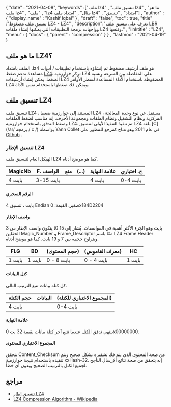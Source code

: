 {
  "date" : "2021-04-08",
  "keywords" :["ملف lz4" , "تنسيق ملف lz4" , "ما هو ملف lz4" , "ملف" , "lz4 مثال" , "امتداد ملف lz4" , "امتداد" , "تنسيق"] ,
  "author" : {
    "display_name" : "Kashif Iqbal"
} ,
  "draft" : "false",
  "toc" : true,
  "title" :"تنسيق ملف مضغوط LZ4 - LZ4" ,
  "description":"تعرف على تنسيق ملف LBR وواجهات برمجة التطبيقات التي يمكنها إنشاء ملفات LZ4 وفتحها." ,
  "linktitle" : "LZ4",
  "menu" : {
    "docs" : {
      "parent" : "compression"
}
} ,
  "lastmod" : "2021-04-19"
}

## ما هو ملف LZ4؟

الملف بامتداد .lz4 هو ملف أرشيف مضغوط تم إنشاؤه باستخدام تطبيقات / أدوات مساعدة تدعم ضغط [LZ4](https://en.wikipedia.org/wiki/LZ4_ (compression_algorithm)). تركز خوارزمية LZ4 على المفاضلة بين السرعة ونسبة الضغط. يمكن إنشاء أرشيفات LZ4 المضغوطة باستخدام الأداة المساعدة لسطر الأوامر LZ4 ويمكن فك ضغطها باستخدام نفس الأداة.

## تنسيق ملف LZ4

تنسيق ملف LZ4 ، المستند إلى خوارزمية ضغط LZ4 ، مستقل عن نوع وحدة المعالجة المركزية ونظام التشغيل ونظام الملفات ومجموعة الأحرف. إنه مناسب لضغط الملفات وضغط التدفق باستخدام خوارزمية LZ4. تم تنفيذ التنفيذ الأولي لتنسيق LZ4 بلغة [C](/ar/ برمجة / c /) بواسطة Yann Collet في عام 2011 وهو متاح كمرجع للمطور على [Github](https://github.com/lz4/lz4) .

### تنسيق الإطار LZ4

الهيكل العام لتنسيق ملف LZ4 كما هو موضح أدناه.

| MagicNb | F. الواصف | منع | (...) | علامة النهاية | ج. اختباري |
---|---|---|---|---|---|
| 4 بايت | 3-15 بايت ||| 4 بايت | 0-4 بايت |

#### الرقم السحري

4 بايت ، تنسيق Endian صغير. القيمة: 0x184D2204

#### واصف الإطار

يتكون واصف الإطار من 3 t0 15 بايت وهو الجزء الأكثر أهمية في المواصفات. يُشار إلى الحقلين Magic_Number و Frame_Descriptor معًا باسم LZ4 Frame Header ويتراوح حجمه بين 7 و 19 بايت. كما هو موضح أدناه.

| FLG | BD | (حجم المحتوى) | (معرف القاموس) | HC |
---|---|---|---|---|
| 1 بايت | 1 بايت | 0 - 8 بايت | 0 - 4 بايت | 1 بايت |

#### كتل البيانات

كل كتلة بيانات تتبع الترتيب التالي.

| حجم الكتلة | البيانات | (المجموع الاختباري للكتلة) |
---|---|---|
| 4 بايت | | 0-4 بايت |

#### علامة النهاية

ينتهي تدفق الكتل عندما تتبع آخر كتلة بيانات بقيمة 32 بت 0x00000000.

#### المجموع الاختباري للمحتوى

يتحقق Content_Checksum من صحة المحتوى الذي يتم فك تشفيره بشكل صحيح ويتم تنفيذه باستخدام نتيجة خوارزمية xxHash-32. إنه يتحقق من صحة نتائج الإرسال الناجح لجميع الكتل بالترتيب الصحيح وبدون أي خطأ.

## مراجع

* [تنسيق إطار LZ4](https://github.com/lz4/lz4/blob/dev/doc/lz4_Frame_format.md)
* [LZ4 Compression Algorithm - Wikipedia](https://en.wikipedia.org/wiki/LZ4_ (compression_algorithm))

